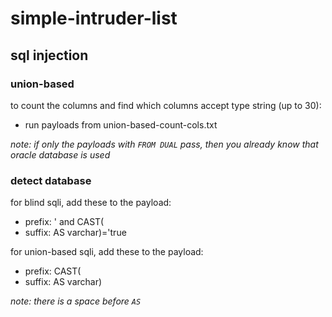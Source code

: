 # simple-intruder-list

## sql injection

### union-based

to count the columns and find which columns accept type string (up to 30): 
- run payloads from union-based-count-cols.txt

*note: if only the payloads with `FROM DUAL` pass, then you already know that oracle database is used*

### detect database

for blind sqli, add these to the payload:
- prefix: ' and CAST(
- suffix:  AS varchar)='true

for union-based sqli, add these to the payload:
- prefix: CAST(
- suffix:  AS varchar)

*note: there is a space before `AS`*
